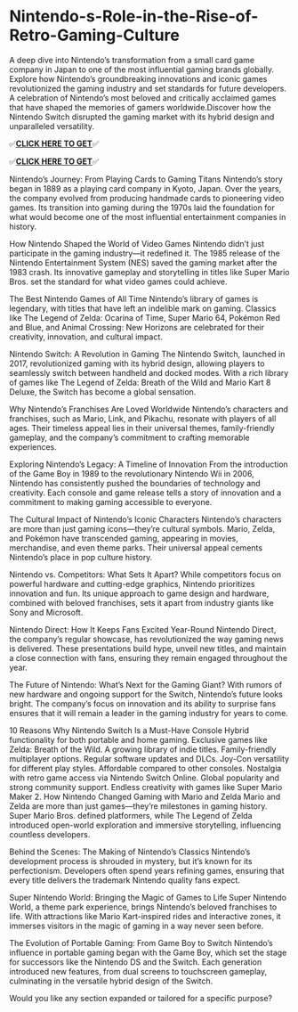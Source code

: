 # Nintendo-s-Role-in-the-Rise-of-Retro-Gaming-Culture

A deep dive into Nintendo’s transformation from a small card game company in Japan to one of the most influential gaming brands globally.
Explore how Nintendo’s groundbreaking innovations and iconic games revolutionized the gaming industry and set standards for future developers.
A celebration of Nintendo’s most beloved and critically acclaimed games that have shaped the memories of gamers worldwide.Discover how the Nintendo Switch disrupted the gaming market with its hybrid design and unparalleled versatility.


✅**[CLICK HERE TO GET](https://usaofferzon.com/nintendo/)**✅


✅**[CLICK HERE TO GET](https://usaofferzon.com/alloffergiftcard/)**✅


Nintendo’s Journey: From Playing Cards to Gaming Titans
Nintendo’s story began in 1889 as a playing card company in Kyoto, Japan. Over the years, the company evolved from producing handmade cards to pioneering video games. Its transition into gaming during the 1970s laid the foundation for what would become one of the most influential entertainment companies in history.

How Nintendo Shaped the World of Video Games
Nintendo didn’t just participate in the gaming industry—it redefined it. The 1985 release of the Nintendo Entertainment System (NES) saved the gaming market after the 1983 crash. Its innovative gameplay and storytelling in titles like Super Mario Bros. set the standard for what video games could achieve.

The Best Nintendo Games of All Time
Nintendo’s library of games is legendary, with titles that have left an indelible mark on gaming. Classics like The Legend of Zelda: Ocarina of Time, Super Mario 64, Pokémon Red and Blue, and Animal Crossing: New Horizons are celebrated for their creativity, innovation, and cultural impact.

Nintendo Switch: A Revolution in Gaming
The Nintendo Switch, launched in 2017, revolutionized gaming with its hybrid design, allowing players to seamlessly switch between handheld and docked modes. With a rich library of games like The Legend of Zelda: Breath of the Wild and Mario Kart 8 Deluxe, the Switch has become a global sensation.

Why Nintendo’s Franchises Are Loved Worldwide
Nintendo’s characters and franchises, such as Mario, Link, and Pikachu, resonate with players of all ages. Their timeless appeal lies in their universal themes, family-friendly gameplay, and the company’s commitment to crafting memorable experiences.

Exploring Nintendo’s Legacy: A Timeline of Innovation
From the introduction of the Game Boy in 1989 to the revolutionary Nintendo Wii in 2006, Nintendo has consistently pushed the boundaries of technology and creativity. Each console and game release tells a story of innovation and a commitment to making gaming accessible to everyone.

The Cultural Impact of Nintendo’s Iconic Characters
Nintendo’s characters are more than just gaming icons—they’re cultural symbols. Mario, Zelda, and Pokémon have transcended gaming, appearing in movies, merchandise, and even theme parks. Their universal appeal cements Nintendo’s place in pop culture history.

Nintendo vs. Competitors: What Sets It Apart?
While competitors focus on powerful hardware and cutting-edge graphics, Nintendo prioritizes innovation and fun. Its unique approach to game design and hardware, combined with beloved franchises, sets it apart from industry giants like Sony and Microsoft.

Nintendo Direct: How It Keeps Fans Excited Year-Round
Nintendo Direct, the company’s regular showcase, has revolutionized the way gaming news is delivered. These presentations build hype, unveil new titles, and maintain a close connection with fans, ensuring they remain engaged throughout the year.

The Future of Nintendo: What’s Next for the Gaming Giant?
With rumors of new hardware and ongoing support for the Switch, Nintendo’s future looks bright. The company’s focus on innovation and its ability to surprise fans ensures that it will remain a leader in the gaming industry for years to come.

10 Reasons Why Nintendo Switch Is a Must-Have Console
Hybrid functionality for both portable and home gaming.
Exclusive games like Zelda: Breath of the Wild.
A growing library of indie titles.
Family-friendly multiplayer options.
Regular software updates and DLCs.
Joy-Con versatility for different play styles.
Affordable compared to other consoles.
Nostalgia with retro game access via Nintendo Switch Online.
Global popularity and strong community support.
Endless creativity with games like Super Mario Maker 2.
How Nintendo Changed Gaming with Mario and Zelda
Mario and Zelda are more than just games—they’re milestones in gaming history. Super Mario Bros. defined platformers, while The Legend of Zelda introduced open-world exploration and immersive storytelling, influencing countless developers.

Behind the Scenes: The Making of Nintendo’s Classics
Nintendo’s development process is shrouded in mystery, but it’s known for its perfectionism. Developers often spend years refining games, ensuring that every title delivers the trademark Nintendo quality fans expect.

Super Nintendo World: Bringing the Magic of Games to Life
Super Nintendo World, a theme park experience, brings Nintendo’s beloved franchises to life. With attractions like Mario Kart-inspired rides and interactive zones, it immerses visitors in the magic of gaming in a way never seen before.

The Evolution of Portable Gaming: From Game Boy to Switch
Nintendo’s influence in portable gaming began with the Game Boy, which set the stage for successors like the Nintendo DS and the Switch. Each generation introduced new features, from dual screens to touchscreen gameplay, culminating in the versatile hybrid design of the Switch.

Would you like any section expanded or tailored for a specific purpose?
